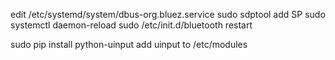edit /etc/systemd/system/dbus-org.bluez.service
sudo sdptool add SP
sudo systemctl daemon-reload
sudo /etc/init.d/bluetooth restart

sudo pip install python-uinput
add uinput to /etc/modules
